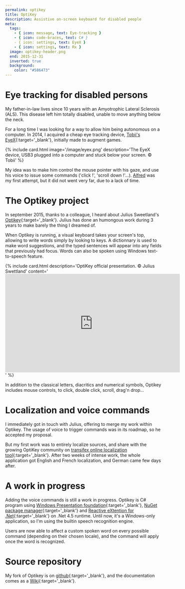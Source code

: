 ```yaml
---
permalink: optikey
title: OptiKey
description: Assistive on-screen keyboard for disabled people
meta:
  tags:
    - { icon: message, text: Eye-tracking }
    - { icon: code-braces, text: C# }
    - { icon: settings, text: EyeX }
    - { icon: settings, text: Rx }
  image: optikey-header.png
  end: 2015-12-31
  inverted: true
  background:
    color: "#586473"
---
```


# Eye tracking for disabled persons

My father-in-law lives since 10 years with an Amyotrophic Lateral Sclerosis (ALS).
This disease left him totally disabled, unable to move anything below the neck.

For a long time I was looking for a way to allow him being autonomous on a computer.
In 2014, I acquired a cheap eye tracking device, [Tobii's EyeX][eyex]{:target='\_blank'}, initially made to augment games.

{% include card.html image='/image/eyex.png' description='The EyeX device, USB3 plugged into a computer and stuck below your screen. &copy; Tobii' %}

My idea was to make him control the mouse pointer with his gaze, and use his voice to issue some commands ('click !', 'scroll down !'...).
[Alfred][alfred] was my first attempt, but it did not went very far, due to a lack of time.

# The Optikey project

In september 2015, thanks to a colleague, I heard about Julius Sweetland's [Optikey][optikey]{:target='\_blank'}.
Julius has done an humongous work during 3 years to make barely the thing I dreamed of.

When Optikey is running, a visual keyboard takes your screen's top, allowing to write words simply by looking to keys.
A dictionnary is used to make word suggestions, and the typed sentences will appear into any fields that previously had focus.
Words can also be spoken using Windows text-to-speech feature.

{% include card.html description='OptiKey official presentation. &copy; Julius Swettland' content='<iframe width="560" height="315" src="https://www.youtube.com/embed/HLkyORh7vKk" frameborder="0" allowfullscreen></iframe>' %}

In addition to the classical letters, diacritics and numerical symbols, Optikey includes mouse controls, to click, double click, scroll, drag'n drop...

# Localization and voice commands

I immediately got in touch with Julius, offering to merge my work within Optikey.
The usage of voice to trigger commands was in its roadmap, so he accepted my proposal.

But my first work was to entirely localize sources, and share with the growing OptiKey community on [transifex online localization tool][transifex]{:target='\_blank'}.
After two weeks of intense work, the whole application got English and French localization, and German came few days after.

# A work in progress

Adding the voice commands is still a work in progress.
Optikey is C# program using [Windows Presentation foundation][wpf]{:target='\_blank'}, [NuGet package manager][nuget]{:target='\_blank'} and [Reactive eXtention for .Net][rx]{:target='\_blank'} on .Net 4.5 runtime.
Until now, it's a Windows-only application, so I'm using the builtin speech recognition engine.

Users are now able to affect a custom spoken word on every possible command (depending on their chosen locale), and the command will apply once the word is recognized.

# Source repository

My fork of Optikey is on [github][gh]{:target='\_blank'}, and the documentation comes as a [Wiki][doc]{:target='\_blank'}.

[eyex]: http://www.tobii.com/xperience/
[alfred]: https://github.com/feugy/alfred
[optikey]: http://optikey.org
[transifex]: https://www.transifex.com/optikey/optikey/dashboard/
[wpf]: https://msdn.microsoft.com/fr-fr/library/aa970268%28v=vs.110%29.aspx
[nuget]: https://www.nuget.org/
[rx]: https://github.com/Reactive-Extensions/Rx.NET
[gh]: https://github.com/feugy/OptiKey
[doc]: https://github.com/JuliusSweetland/OptiKey/wiki
